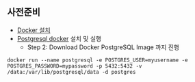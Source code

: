 ## 사전준비

- [Docker 설치](https://www.docker.com/products/docker-desktop/)
- [Postgresql docker](https://hevodata.com/learn/docker-postgresql/#3steps) 설치 및 실행
  - Step 2: Download Docker PostgreSQL Image 까지 진행

```shell
docker run --name postgresql -e POSTGRES_USER=myusername -e POSTGRES_PASSWORD=mypassword -p 5432:5432 -v /data:/var/lib/postgresql/data -d postgres
```
